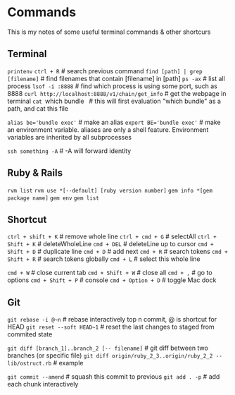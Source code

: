 # Commands
This is my notes of some useful terminal commands & other shortcurs

## Terminal
`printenv`
`ctrl + R`    # search previous command
`find [path] | grep [filename]`     # find filenames that contain [filename] in [path]
`ps -ax`    # list all process
`lsof -i :8888`     # find which process is using some port, such as 8888
`curl http://localhost:8888/v1/chain/get_info`      # get the webpage in terminal
`cat `which bundle` `   # this will first evaluation "which bundle" as a path, and cat this file

`alias be='bundle exec'`    # make an alias
`export BE='bundle exec'`    # make an environment variable. aliases are only a shell feature. Environment variables are inherited by all subprocesses

`ssh something -A`  # -A will forward identity


## Ruby & Rails
`rvm list`
`rvm use *[--default] [ruby version number]`
`gem info *[gem package name]`
`gem env`
`gem list`


## Shortcut
`ctrl + shift + K`  # remove whole line
`ctrl + cmd + G`    # selectAll
`ctrl + Shift + K`  # deleteWholeLine
`cmd + DEL`         # deleteLine up to cursor
`cmd + Shift + D`   # duplicate line
`cmd + D`           # add next
`cmd + R`           # search tokens
`cmd + Shift + R`   # search tokens globally
`cmd + L`           # select this whole line

`cmd + W`           # close current tab
`cmd + Shift + W`   # close all
`cmd + ,`           # go to options
`cmd + Shift + P`   # console
`cmd + Option + D`  # toggle Mac dock


## Git
`git rebase -i @~n`     # rebase interactively top n commit, @ is shortcut for HEAD
`git reset --soft HEAD~1`   # reset the last changes to staged from commited state

`git diff [branch_1]..branch_2 [-- filename]`   # git diff between two branches (or specific file)
`git diff origin/ruby_2_3..origin/ruby_2_2 -- lib/ostruct.rb`   # example

`git commit --amend`    # squash this commit to previous
`git add . -p`          # add each chunk interactively



